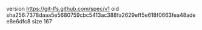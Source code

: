 version https://git-lfs.github.com/spec/v1
oid sha256:7378daaa5e5680759cbc5413ac388fa2629eff5e618f0663fea48adee8e6dfc8
size 167
